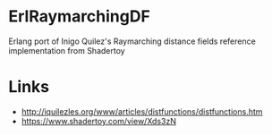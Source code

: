 # ErlRaymarchingDF
Erlang port of Inigo Quilez's Raymarching distance fields reference implementation from Shadertoy

# Links
* http://iquilezles.org/www/articles/distfunctions/distfunctions.htm
* https://www.shadertoy.com/view/Xds3zN


